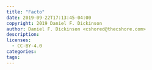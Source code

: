 ```yaml
---
title: "Facto"
date: 2019-09-22T17:13:45-04:00
copyright: 2019 Daniel F. Dickinson
author: Daniel F. Dickinson <cshored@thecshore.com>
description:
licenses:
  - CC-BY-4.0
categories:
tags:
---
```

